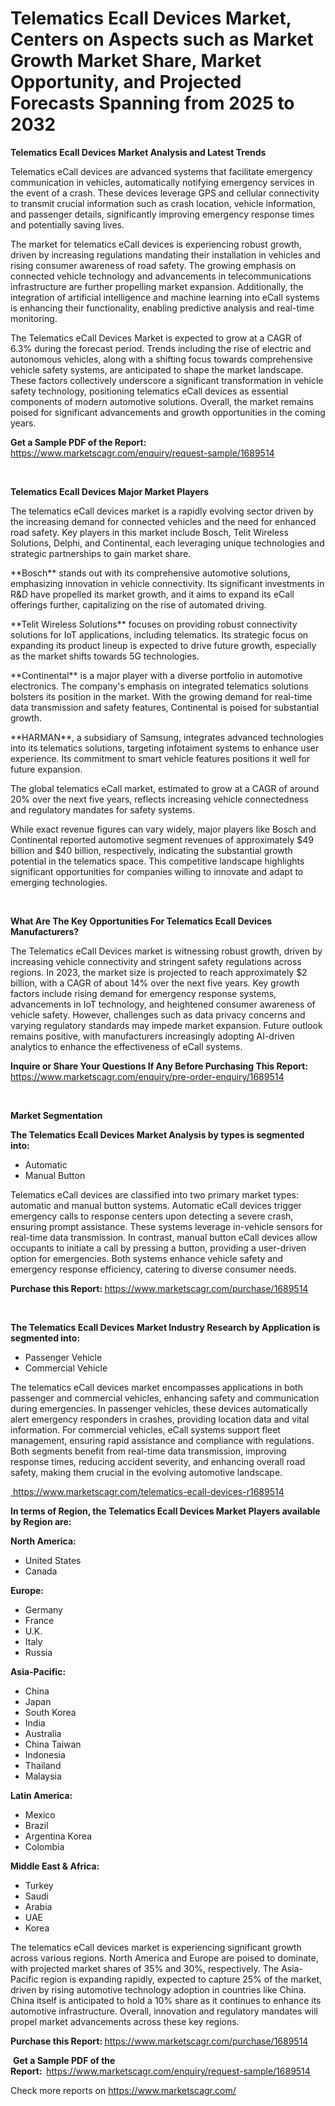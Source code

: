 <p><h1>Telematics Ecall Devices Market, Centers on Aspects such as Market Growth Market Share, Market Opportunity, and Projected Forecasts Spanning from 2025 to 2032</h1></p><p><strong>Telematics Ecall Devices Market Analysis and Latest Trends</strong></p>
<p><p>Telematics eCall devices are advanced systems that facilitate emergency communication in vehicles, automatically notifying emergency services in the event of a crash. These devices leverage GPS and cellular connectivity to transmit crucial information such as crash location, vehicle information, and passenger details, significantly improving emergency response times and potentially saving lives.</p><p>The market for telematics eCall devices is experiencing robust growth, driven by increasing regulations mandating their installation in vehicles and rising consumer awareness of road safety. The growing emphasis on connected vehicle technology and advancements in telecommunications infrastructure are further propelling market expansion. Additionally, the integration of artificial intelligence and machine learning into eCall systems is enhancing their functionality, enabling predictive analysis and real-time monitoring.</p><p>The Telematics eCall Devices Market is expected to grow at a CAGR of 6.3% during the forecast period. Trends including the rise of electric and autonomous vehicles, along with a shifting focus towards comprehensive vehicle safety systems, are anticipated to shape the market landscape. These factors collectively underscore a significant transformation in vehicle safety technology, positioning telematics eCall devices as essential components of modern automotive solutions. Overall, the market remains poised for significant advancements and growth opportunities in the coming years.</p></p>
<p><strong>Get a Sample PDF of the Report:&nbsp;</strong> <a href="https://www.marketscagr.com/enquiry/request-sample/1689514?utm_campaign=2003&utm_medium=2&utm_source=Github&utm_content=ia&utm_term=07012025&utm_id=telematics-ecall-devices">https://www.marketscagr.com/enquiry/request-sample/1689514</a></p>
<p>&nbsp;</p>
<p><strong>Telematics Ecall Devices Major Market Players</strong></p>
<p><p>The telematics eCall devices market is a rapidly evolving sector driven by the increasing demand for connected vehicles and the need for enhanced road safety. Key players in this market include Bosch, Telit Wireless Solutions, Delphi, and Continental, each leveraging unique technologies and strategic partnerships to gain market share.</p><p>**Bosch** stands out with its comprehensive automotive solutions, emphasizing innovation in vehicle connectivity. Its significant investments in R&D have propelled its market growth, and it aims to expand its eCall offerings further, capitalizing on the rise of automated driving.</p><p>**Telit Wireless Solutions** focuses on providing robust connectivity solutions for IoT applications, including telematics. Its strategic focus on expanding its product lineup is expected to drive future growth, especially as the market shifts towards 5G technologies. </p><p>**Continental** is a major player with a diverse portfolio in automotive electronics. The company's emphasis on integrated telematics solutions bolsters its position in the market. With the growing demand for real-time data transmission and safety features, Continental is poised for substantial growth.</p><p>**HARMAN**, a subsidiary of Samsung, integrates advanced technologies into its telematics solutions, targeting infotaiment systems to enhance user experience. Its commitment to smart vehicle features positions it well for future expansion.</p><p>The global telematics eCall market, estimated to grow at a CAGR of around 20% over the next five years, reflects increasing vehicle connectedness and regulatory mandates for safety systems. </p><p>While exact revenue figures can vary widely, major players like Bosch and Continental reported automotive segment revenues of approximately $49 billion and $40 billion, respectively, indicating the substantial growth potential in the telematics space. This competitive landscape highlights significant opportunities for companies willing to innovate and adapt to emerging technologies.</p></p>
<p>&nbsp;</p>
<p><strong>What Are The Key Opportunities For Telematics Ecall Devices Manufacturers?</strong></p>
<p><p>The Telematics eCall Devices market is witnessing robust growth, driven by increasing vehicle connectivity and stringent safety regulations across regions. In 2023, the market size is projected to reach approximately $2 billion, with a CAGR of about 14% over the next five years. Key growth factors include rising demand for emergency response systems, advancements in IoT technology, and heightened consumer awareness of vehicle safety. However, challenges such as data privacy concerns and varying regulatory standards may impede market expansion. Future outlook remains positive, with manufacturers increasingly adopting AI-driven analytics to enhance the effectiveness of eCall systems.</p></p>
<p><strong>Inquire or Share Your Questions If Any Before Purchasing This Report:</strong> <a href="https://www.marketscagr.com/enquiry/pre-order-enquiry/1689514?utm_campaign=2003&utm_medium=2&utm_source=Github&utm_content=ia&utm_term=07012025&utm_id=telematics-ecall-devices">https://www.marketscagr.com/enquiry/pre-order-enquiry/1689514</a></p>
<p>&nbsp;</p>
<p><strong>Market Segmentation</strong></p>
<p><strong>The Telematics Ecall Devices Market Analysis by types is segmented into:</strong></p>
<p><ul><li>Automatic</li><li>Manual Button</li></ul></p>
<p><p>Telematics eCall devices are classified into two primary market types: automatic and manual button systems. Automatic eCall devices trigger emergency calls to response centers upon detecting a severe crash, ensuring prompt assistance. These systems leverage in-vehicle sensors for real-time data transmission. In contrast, manual button eCall devices allow occupants to initiate a call by pressing a button, providing a user-driven option for emergencies. Both systems enhance vehicle safety and emergency response efficiency, catering to diverse consumer needs.</p></p>
<p><strong>Purchase this Report:&nbsp;</strong><a href="https://www.marketscagr.com/purchase/1689514?utm_campaign=2003&utm_medium=2&utm_source=Github&utm_content=ia&utm_term=07012025&utm_id=telematics-ecall-devices">https://www.marketscagr.com/purchase/1689514</a></p>
<p>&nbsp;</p>
<p><strong>The Telematics Ecall Devices Market Industry Research by Application is segmented into:</strong></p>
<p><ul><li>Passenger Vehicle</li><li>Commercial Vehicle</li></ul></p>
<p><p>The telematics eCall devices market encompasses applications in both passenger and commercial vehicles, enhancing safety and communication during emergencies. In passenger vehicles, these devices automatically alert emergency responders in crashes, providing location data and vital information. For commercial vehicles, eCall systems support fleet management, ensuring rapid assistance and compliance with regulations. Both segments benefit from real-time data transmission, improving response times, reducing accident severity, and enhancing overall road safety, making them crucial in the evolving automotive landscape.</p></p>
<p><a href="https://www.marketscagr.com/telematics-ecall-devices-r1689514?utm_campaign=2003&utm_medium=2&utm_source=Github&utm_content=ia&utm_term=07012025&utm_id=telematics-ecall-devices">&nbsp;https://www.marketscagr.com/telematics-ecall-devices-r1689514</a></p>
<p><strong>In terms of Region, the Telematics Ecall Devices Market Players available by Region are:</strong></p>
<p>
    <p> <strong> North America: </strong>
        <ul>
            <li>United States</li>
            <li>Canada</li>
        </ul>
        </p> 
    <p> <strong> Europe: </strong>
        <ul>
            <li>Germany</li>
            <li>France</li>
            <li>U.K.</li>
            <li>Italy</li>
            <li>Russia</li>
        </ul>
        </p> 
    <p> <strong> Asia-Pacific: </strong>
        <ul>
            <li>China</li>
            <li>Japan</li>
            <li>South Korea</li>
            <li>India</li>
            <li>Australia</li>
            <li>China Taiwan</li>
            <li>Indonesia</li>
            <li>Thailand</li>
            <li>Malaysia</li>
        </ul>
        </p> 
    <p> <strong> Latin America: </strong>
        <ul>
            <li>Mexico</li>
            <li>Brazil</li>
            <li>Argentina Korea</li>
            <li>Colombia</li>
        </ul>
        </p> 
    <p> <strong> Middle East & Africa: </strong>
        <ul>
            <li>Turkey</li>
            <li>Saudi</li>
            <li>Arabia</li>
            <li>UAE</li>
            <li>Korea</li>
        </ul>
    </p>
    </p>
<p><p>The telematics eCall devices market is experiencing significant growth across various regions. North America and Europe are poised to dominate, with projected market shares of 35% and 30%, respectively. The Asia-Pacific region is expanding rapidly, expected to capture 25% of the market, driven by rising automotive technology adoption in countries like China. China itself is anticipated to hold a 10% share as it continues to enhance its automotive infrastructure. Overall, innovation and regulatory mandates will propel market advancements across these key regions.</p></p>
<p><strong>Purchase this Report: </strong><a href="https://www.marketscagr.com/purchase/1689514?utm_campaign=2003&utm_medium=2&utm_source=Github&utm_content=ia&utm_term=07012025&utm_id=telematics-ecall-devices">https://www.marketscagr.com/purchase/1689514</a></p>
<p>&nbsp;<strong>Get a Sample PDF of the Report:&nbsp;&nbsp;</strong><a href="https://www.marketscagr.com/enquiry/request-sample/1689514?utm_campaign=2003&utm_medium=2&utm_source=Github&utm_content=ia&utm_term=07012025&utm_id=telematics-ecall-devices">https://www.marketscagr.com/enquiry/request-sample/1689514</a></p>
<p><strong></strong></p>
<p>Check more reports on <a href="https://www.marketscagr.com/?utm_campaign=2003&utm_medium=2&utm_source=Github&utm_content=ia&utm_term=07012025&utm_id=telematics-ecall-devices">https://www.marketscagr.com/</a></p>